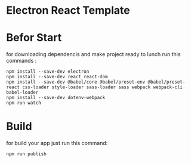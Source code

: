 # Electron React Template


# Befor Start
for downloading dependencis and make project ready to lunch run this commands : 

````
npm install --save-dev electron
npm install --save-dev react react-dom
npm install --save-dev @babel/core @babel/preset-env @babel/preset-react css-loader style-loader sass-loader sass webpack webpack-cli babel-loader
npm install --save-dev dotenv-webpack
npm run watch
````

# Build

for build your app just run this command:
````
npm run publish
````
